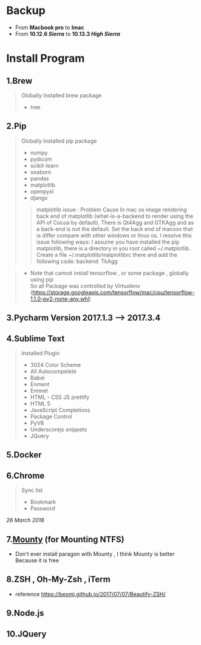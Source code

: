# Backup 
* From **Macbook pro** to **Imac** 
* From **10.12.6 *Sierra*** to  **10.13.3 *High Sierra***

# Install Program
 ## 1.Brew 
> Globally Installed brew package
> * tree

 ## 2.Pip 
> Globally Installed pip package
> * numpy 
> * pydicom
> * scikit-learn
> * seaborn
> * pandas
> * matplotlib
> * openpyxl
> * django
>> matplotlib issue : Problem Cause In mac os image rendering back end of matplotlib (what-is-a-backend to render using the API of Cocoa by default). There is Qt4Agg and GTKAgg and as a back-end is not the default. Set the back end of macosx that is differ compare with other windows or linux os.
I resolve this issue following ways:
I assume you have installed the pip matplotlib, there is a directory in you root called ~/.matplotlib.
Create a file ~/.matplotlib/matplotlibrc there and add the following code: backend: TkAgg

> * Note that 
cannot install tensorflow , or some package , globally using pip <br/>
So all Package was controlled by *Virtualenv*
(https://storage.googleapis.com/tensorflow/mac/cpu/tensorflow-1.1.0-py2-none-any.whl)

## 3.Pycharm Version 2017.1.3 --> 2017.3.4

## 4.Sublime Text
> Installed Plugin <br/> 
> * 3024 Color Scheme <br/>
> * All Autocompelete <br/>
> * Babel <br/>
> * Enment <br/>
> * Emmet <br/>
> * HTML - CSS JS prettify <br/>
> * HTML 5 <br/>
> * JavaScript Completions <br/>
> * Package Control <br/>
> * PyV8 <br/>
> * Underscorejs snippets <br/>
> * JQuery


## 5.Docker 
## 6.Chrome 
> Sync list 
 > * Bookmark <br/>
 > * Password <br/>
 
 *26 March 2018*
 ## 7.[Mounty](http://www.enjoygineering.com/mounty/) (for Mounting NTFS)
 * Don't ever install paragon with Mounty , I think Mounty is better Because it is free 
 ## 8.ZSH , Oh-My-Zsh , iTerm
 * reference https://beomi.github.io/2017/07/07/Beautify-ZSH/
 
## 9.Node.js
## 10.JQuery
 

